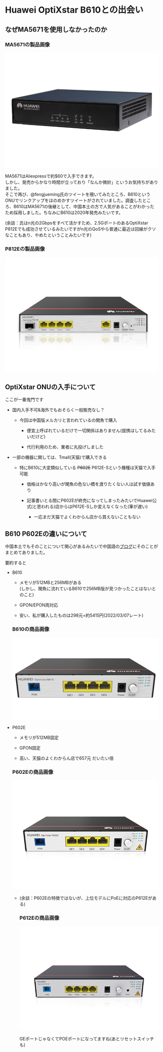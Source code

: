 # Huawei OptiXstar B610との出会い

## なぜMA5671を使用しなかったのか

### MA5671の製品画像

![](/images/ma5671.jpg)  

MA5671はAliexpressで約$60で入手できます。  
しかし、発売からかなり時間が立っており「なんか微妙」というお気持ちがありました。  
そこで再び、@fengjueming氏のツイートを覗いてみたところ、B610というONUでリンクアップをほのめかすツイートがされていました。調査したところ、B610はMA5671の後継として、中国本土の方で人気があることがわかったため採用しました。ちなみにB610は2020年発売みたいです。

(余談：氏はn光の2Gbpsをすべて活かすため、2.5GポートのあるOptiXstar P812Eでも成功させているみたいですがn光のQoSやら普通に最近は回線がクソなこともあり、やめたということみたいです)

### P812Eの製品画像

![](/images/p812e.png)

## OptiXstar ONUの入手について

ここが一番鬼門です

- 国内入手不可&海外でもおそらく一般販売なし？
    
    - 今回は中国版メルカリと言われているの閑魚で購入

        - 便宜上呼ばれているだけで一切関係はありません(提携はしてるみたいだけど)

        - 代行利用のため、業者に丸投げしました

- 一部の機器に関しては、Tmall(天猫)で購入できる

    - 特にB610に大変類似している ~~P602E~~ P612E-Sという機種は天猫で入手可能

        - 価格はかなり高いが閑魚の危ない橋を渡りたくない人は試す価値あり

        - 記事書いとる間にP602Eが終売になってしまったみたいでHuawei公式(と思われる)店からはP612E-Sしか変えなくなった(筆が遅い)

            - 一応まだ天猫でよくわからん店から買えないこともない

## B610 P602Eの違いについて

中国本土でもそのことについて関心があるみたいで中国語の[ブログ](http://www.xishanju.cn/show.aspx?id=276&cid=4)にそのことがまとめてありました。

要約すると

- B610

    - メモリが512MBと256MBがある  
    (しかし、閑魚に流れているB610で256MB版が見つかったことはないとのこと)

    - GPON/EPON両対応

    - 安い、私が購入したものは298元=約5415円(2022/03/07レート)
    
    ### B610の商品画像
    
    ![](/images/b610.jpg)

- P602E

    - メモリが512MB固定

    - GPON固定

    - 高い、天猫のよくわからん店で657元 だいたい倍

    ### P602Eの商品画像

    ![](/images/p602e.png)

    - (余談：P602Eの特徴ではないが、上位モデルにPoEに対応のP612Eがある)

        ### P612Eの商品画像

        ![](/images/p612e.png)

        GEポートじゃなくてPOEポートになってますね(あとリセットスイッチも)
